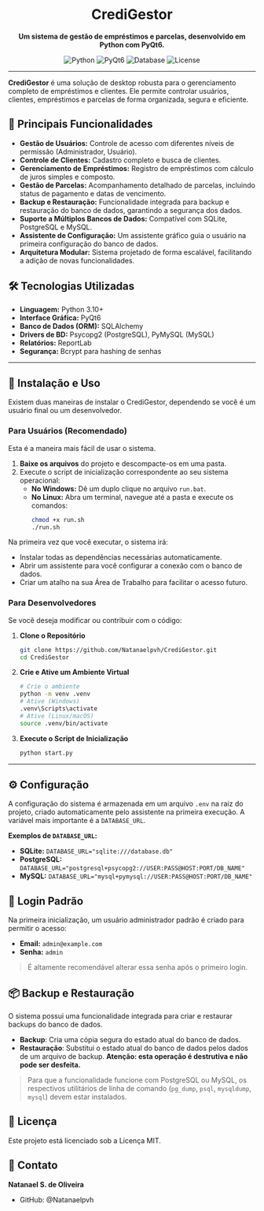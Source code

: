 <div align="center">
  <h1>CrediGestor</h1>
  <p>
    <strong>Um sistema de gestão de empréstimos e parcelas, desenvolvido em Python com PyQt6.</strong>
  </p>
</div>

<div align="center">

![Python](https://img.shields.io/badge/Python-3.10%2B-blue?logo=python)
![PyQt6](https://img.shields.io/badge/UI-PyQt6-blue?logo=qt)
![Database](https://img.shields.io/badge/Database-SQLite%20%7C%20PostgreSQL%20%7C%20MySQL-orange)
![License](https://img.shields.io/badge/License-MIT-green)

</div>

---

**CrediGestor** é uma solução de desktop robusta para o gerenciamento completo de empréstimos e clientes. Ele permite controlar usuários, clientes, empréstimos e parcelas de forma organizada, segura e eficiente.

## 🌟 Principais Funcionalidades

- **Gestão de Usuários:** Controle de acesso com diferentes níveis de permissão (Administrador, Usuário).
- **Controle de Clientes:** Cadastro completo e busca de clientes.
- **Gerenciamento de Empréstimos:** Registro de empréstimos com cálculo de juros simples e composto.
- **Gestão de Parcelas:** Acompanhamento detalhado de parcelas, incluindo status de pagamento e datas de vencimento.
- **Backup e Restauração:** Funcionalidade integrada para backup e restauração do banco de dados, garantindo a segurança dos dados.
- **Suporte a Múltiplos Bancos de Dados:** Compatível com SQLite, PostgreSQL e MySQL.
- **Assistente de Configuração:** Um assistente gráfico guia o usuário na primeira configuração do banco de dados.
- **Arquitetura Modular:** Sistema projetado de forma escalável, facilitando a adição de novas funcionalidades.

## 🛠️ Tecnologias Utilizadas
- **Linguagem:** Python 3.10+
- **Interface Gráfica:** PyQt6
- **Banco de Dados (ORM):** SQLAlchemy
- **Drivers de BD:** Psycopg2 (PostgreSQL), PyMySQL (MySQL)
- **Relatórios:** ReportLab
- **Segurança:** Bcrypt para hashing de senhas

---

## 🚀 Instalação e Uso

Existem duas maneiras de instalar o CrediGestor, dependendo se você é um usuário final ou um desenvolvedor.

### Para Usuários (Recomendado)

Esta é a maneira mais fácil de usar o sistema.

1.  **Baixe os arquivos** do projeto e descompacte-os em uma pasta.
2.  Execute o script de inicialização correspondente ao seu sistema operacional:
    -   **No Windows:** Dê um duplo clique no arquivo `run.bat`.
    -   **No Linux:** Abra um terminal, navegue até a pasta e execute os comandos:
        ```bash
        chmod +x run.sh
        ./run.sh
        ```

Na primeira vez que você executar, o sistema irá:
- Instalar todas as dependências necessárias automaticamente.
- Abrir um assistente para você configurar a conexão com o banco de dados.
- Criar um atalho na sua Área de Trabalho para facilitar o acesso futuro.

### Para Desenvolvedores

Se você deseja modificar ou contribuir com o código:

1.  **Clone o Repositório**
    ```bash
    git clone https://github.com/Natanaelpvh/CrediGestor.git
    cd CrediGestor
    ```
2.  **Crie e Ative um Ambiente Virtual**
    ```bash
    # Crie o ambiente
    python -m venv .venv
    # Ative (Windows)
    .venv\Scripts\activate
    # Ative (Linux/macOS)
    source .venv/bin/activate
    ```
3.  **Execute o Script de Inicialização**
    ```bash
    python start.py
    ```

---

## ⚙️ Configuração

A configuração do sistema é armazenada em um arquivo `.env` na raiz do projeto, criado automaticamente pelo assistente na primeira execução. A variável mais importante é a `DATABASE_URL`.

**Exemplos de `DATABASE_URL`:**
- **SQLite:** `DATABASE_URL="sqlite:///database.db"`
- **PostgreSQL:** `DATABASE_URL="postgresql+psycopg2://USER:PASS@HOST:PORT/DB_NAME"`
- **MySQL:** `DATABASE_URL="mysql+pymysql://USER:PASS@HOST:PORT/DB_NAME"`

## 👤 Login Padrão

Na primeira inicialização, um usuário administrador padrão é criado para permitir o acesso:
- **Email:** `admin@example.com`
- **Senha:** `admin`

> É altamente recomendável alterar essa senha após o primeiro login.

## 📦 Backup e Restauração

O sistema possui uma funcionalidade integrada para criar e restaurar backups do banco de dados.

- **Backup**: Cria uma cópia segura do estado atual do banco de dados.
- **Restauração**: Substitui o estado atual do banco de dados pelos dados de um arquivo de backup. **Atenção: esta operação é destrutiva e não pode ser desfeita.**

> Para que a funcionalidade funcione com PostgreSQL ou MySQL, os respectivos utilitários de linha de comando (`pg_dump`, `psql`, `mysqldump`, `mysql`) devem estar instalados.

## 📄 Licença

Este projeto está licenciado sob a Licença MIT.

## 📌 Contato

**Natanael S. de Oliveira**
- GitHub: @Natanaelpvh